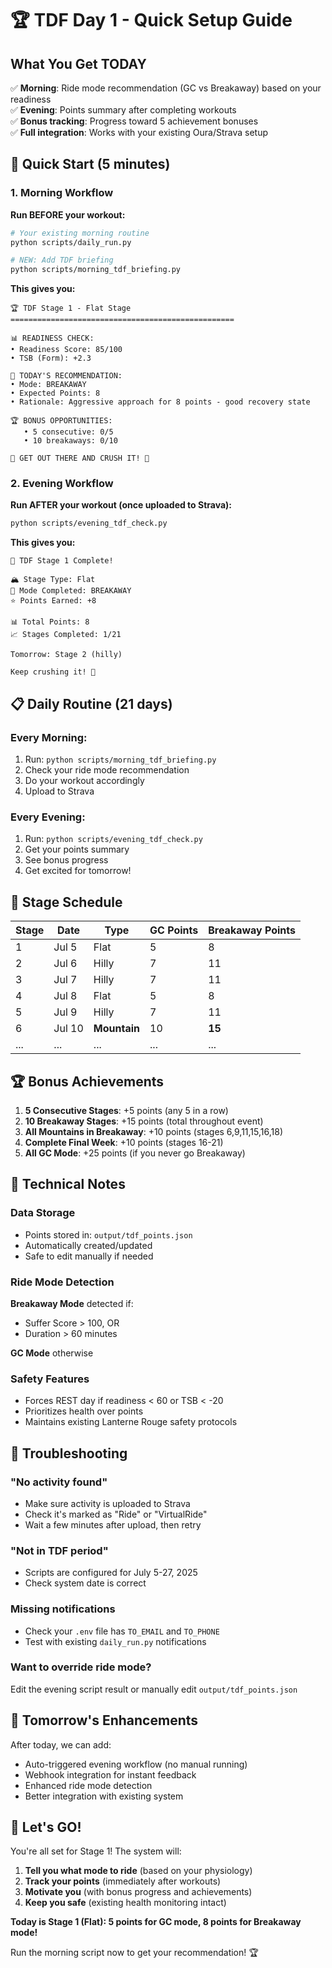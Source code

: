# 🏆 TDF Day 1 - Quick Setup Guide

## What You Get TODAY

✅ **Morning**: Ride mode recommendation (GC vs Breakaway) based on your readiness  
✅ **Evening**: Points summary after completing workouts  
✅ **Bonus tracking**: Progress toward 5 achievement bonuses  
✅ **Full integration**: Works with your existing Oura/Strava setup  

## 🚀 Quick Start (5 minutes)

### 1. Morning Workflow 
**Run BEFORE your workout:**

```bash
# Your existing morning routine
python scripts/daily_run.py

# NEW: Add TDF briefing
python scripts/morning_tdf_briefing.py
```

**This gives you:**
```
🏆 TDF Stage 1 - Flat Stage
==================================================

📊 READINESS CHECK:
• Readiness Score: 85/100
• TSB (Form): +2.3

🎯 TODAY'S RECOMMENDATION:
• Mode: BREAKAWAY
• Expected Points: 8
• Rationale: Aggressive approach for 8 points - good recovery state

🏆 BONUS OPPORTUNITIES:
   • 5 consecutive: 0/5
   • 10 breakaways: 0/10
   
🚴 GET OUT THERE AND CRUSH IT! 💪
```

### 2. Evening Workflow
**Run AFTER your workout (once uploaded to Strava):**

```bash
python scripts/evening_tdf_check.py
```

**This gives you:**
```
🎉 TDF Stage 1 Complete!

🏔️ Stage Type: Flat
🚴 Mode Completed: BREAKAWAY
⭐ Points Earned: +8

📊 Total Points: 8
📈 Stages Completed: 1/21

Tomorrow: Stage 2 (hilly)

Keep crushing it! 🚀
```

## 📋 Daily Routine (21 days)

### Every Morning:
1. Run: `python scripts/morning_tdf_briefing.py`
2. Check your ride mode recommendation 
3. Do your workout accordingly
4. Upload to Strava

### Every Evening:
1. Run: `python scripts/evening_tdf_check.py`
2. Get your points summary
3. See bonus progress
4. Get excited for tomorrow!

## 🎯 Stage Schedule

| Stage | Date | Type | GC Points | Breakaway Points |
|-------|------|------|-----------|------------------|
| 1 | Jul 5 | Flat | 5 | 8 |
| 2 | Jul 6 | Hilly | 7 | 11 |
| 3 | Jul 7 | Hilly | 7 | 11 |
| 4 | Jul 8 | Flat | 5 | 8 |
| 5 | Jul 9 | Hilly | 7 | 11 |
| 6 | Jul 10 | **Mountain** | 10 | **15** |
| ... | ... | ... | ... | ... |

## 🏆 Bonus Achievements

1. **5 Consecutive Stages**: +5 points (any 5 in a row)
2. **10 Breakaway Stages**: +15 points (total throughout event)
3. **All Mountains in Breakaway**: +10 points (stages 6,9,11,15,16,18)
4. **Complete Final Week**: +10 points (stages 16-21)
5. **All GC Mode**: +25 points (if you never go Breakaway)

## 🔧 Technical Notes

### Data Storage
- Points stored in: `output/tdf_points.json`
- Automatically created/updated
- Safe to edit manually if needed

### Ride Mode Detection
**Breakaway Mode** detected if:
- Suffer Score > 100, OR
- Duration > 60 minutes

**GC Mode** otherwise

### Safety Features
- Forces REST day if readiness < 60 or TSB < -20
- Prioritizes health over points
- Maintains existing Lanterne Rouge safety protocols

## 🐛 Troubleshooting

### "No activity found"
- Make sure activity is uploaded to Strava
- Check it's marked as "Ride" or "VirtualRide" 
- Wait a few minutes after upload, then retry

### "Not in TDF period"
- Scripts are configured for July 5-27, 2025
- Check system date is correct

### Missing notifications
- Check your `.env` file has `TO_EMAIL` and `TO_PHONE`
- Test with existing `daily_run.py` notifications

### Want to override ride mode?
Edit the evening script result or manually edit `output/tdf_points.json`

## 🚀 Tomorrow's Enhancements

After today, we can add:
- Auto-triggered evening workflow (no manual running)
- Webhook integration for instant feedback
- Enhanced ride mode detection
- Better integration with existing system

## 💪 Let's GO!

You're all set for Stage 1! The system will:

1. **Tell you what mode to ride** (based on your physiology)
2. **Track your points** (immediately after workouts)
3. **Motivate you** (with bonus progress and achievements)
4. **Keep you safe** (existing health monitoring intact)

**Today is Stage 1 (Flat): 5 points for GC mode, 8 points for Breakaway mode!**

Run the morning script now to get your recommendation! 🏆